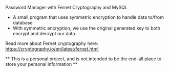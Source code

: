 Password Manager with Fernet Cryptography and MySQL

- A small program that uses symmetric encryption to handle data to/from database
- With symmetric encryption, we use the original generated key to both encrypt and decrypt our data.

Read more about Fernet cryptography here: https://cryptography.io/en/latest/fernet.html


** This is a personal project, and is not intended to be the end-all place to store your personal information **
